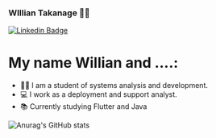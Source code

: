 ### WIllian Takanage 👨‍💻

[![Linkedin Badge](https://shields.io/badge/LinkerdIn-blue?style=flat-square&logo=Linkedin&logoColor=white&link=https://https://www.linkedin.com/in/willian-takanage-21461b40/)](https://www.linkedin.com/in/willian-takanage-21461b40/)


# My name Willian and ....:

- 👨‍🎓 I am a student of systems analysis and development.
- 💻 I work as a deployment and support analyst.
- 📚 Currently studying Flutter and Java

![Anurag's GitHub stats](https://github-readme-stats.vercel.app/api?username=takanage&show_icons=true&theme=dracula)



<!--
**takanage/takanage** is a ✨ _special_ ✨ repository because its `README.md` (this file) appears on your GitHub profile.

Here are some ideas to get you started:

- 🔭 I’m currently working on ...
- 🌱 I’m currently learning ...
- 👯 I’m looking to collaborate on ...
- 🤔 I’m looking for help with ...
- 💬 Ask me about ...
- 📫 How to reach me: ...
- 😄 Pronouns: ...
- ⚡ Fun fact: ...
-->
